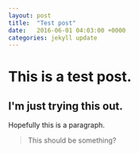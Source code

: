 ```yaml
---
layout: post
title:  "Test post"
date:   2016-06-01 04:03:00 +0000
categories: jekyll update
---
```

This is a test post.
==========
I'm just trying this out.
----------
Hopefully this is a paragraph.

>This should be something?